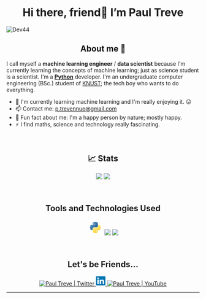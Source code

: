 <h1 align="center"> Hi there, friend👋 I’m Paul Treve</h1>

![Dev44](https://user-images.githubusercontent.com/55891238/142205494-b3905db9-c4f7-4c12-b109-b9c34817a356.jpg)

<h2 align="center"> About me 🙂 </h2>

I call myself a **machine learning engineer** / **data scientist** because I'm currently learning the concepts of machine learning; just as science student is a scientist. I'm a [**Python**](python.org) developer.
I'm an undergraduate computer engineering (BSc.) student of [KNUST](https://knust.edu.gh/); the tech boy who wants to do everything.
- 🌱 I'm currently learning machine learning and I'm really enjoying it. 😜
- 📫 Contact me: p.trevennue@gmail.com
- 👀 Fun fact about me: I'm a happy person by nature; mostly happy. 
- ⚡ I find maths, science and technology really fascinating.

<!--- ![44](https://user-images.githubusercontent.com/55891238/141702415-39036067-23fb-40d2-9895-57f97053bae1.jpg) --->


<br>

<h2 align="center"> 📈 Stats</h2>
<p align="center">
<img width="47%"
   src="https://github-readme-stats.vercel.app/api?username=trevenue44&show_icons=true&theme=tokyonight" 
/>
  <img width="47%" src="https://github-readme-streak-stats.herokuapp.com/?user=trevenue44&theme=tokyonight" />

</p>
<br>


<h2 align="center"> Tools and Technologies Used </h2>


<p align="center">
  <code><img width="8%" src="https://raw.githubusercontent.com/github/explore/80688e429a7d4ef2fca1e82350fe8e3517d3494d/topics/python/python.png"></code>
  <code><img width="8%" src="https://user-images.githubusercontent.com/55891238/142151589-4a292c7c-d71b-437f-8fa5-204ef9c5b5a4.png"></code>
  <code><img width="8%" src="https://user-images.githubusercontent.com/55891238/142157620-80cbbfd2-1d87-4ecc-b783-eef21b14a155.png"></code>
</p>
<br>

<!-- 
![sklearn](https://user-images.githubusercontent.com/55891238/142151589-4a292c7c-d71b-437f-8fa5-204ef9c5b5a4.png) 
![PngItem_2413971](https://user-images.githubusercontent.com/55891238/142157620-80cbbfd2-1d87-4ecc-b783-eef21b14a155.png)
-->


<h2 align="center">Let's be Friends...</h2>

<p align="center">
<a href="https://twitter.com/trevenue44/">
  <img alt="Paul Treve | Twitter" width="5%" src="https://raw.githubusercontent.com/peterthehan/peterthehan/master/assets/twitter.svg"/>
</a>
<a href="https://www.linkedin.com/in/paul-treve-b5742a193/">
  <img alt="Paul Treve LinkedIn" width="5%" src="https://github.com/devicons/devicon/blob/master/icons/linkedin/linkedin-original.svg" />
</a>
  <a href="https://youtube.com/c/trevenue44">
  <img alt="Paul Treve | YouTube" width="5%" src="https://raw.githubusercontent.com/peterthehan/peterthehan/master/assets/youtube.svg" />
</a>
<br>
</p>

<hr>


<!---

<img width="48%"  height="50%" src="https://github-readme-stats.vercel.app/api/top-langs/?username=trevenue44&layout=compact" />

![Paul Treve's github stats](https://github-readme-stats.vercel.app/api?username=trevenue44)

[LinkedIn](https://gh.linkedin.com/in/paul-treve-b5742a193) | [Twitter](https://www.twitter.com/trevennue) | [Math plus Tech (YouTube)](https://www.youtube.com/channel/UC-dACUufbrNAdhkiEIOVDcg) | [Math plus Tech (Medium)](https://mathplustech.medium.com/) | [Instagram](https://www.instagram.com/trevennue/)




Yes, I'm a computer engineer, a tech enthusiast and a general lover of math, science and technology. I'm a happy person by nature. I find most things facinating and I, most certainly, do not believe that anything is too difficult to do.
- 👀 It's a great feeling when I'm able to understand the 'why' behind things. I love to learn and acquire new skills in any field I find interesting. I’m interested in knowing how and, most importantly, why things happen. And yes, I love to code! 
- 🌱 I’m currently an undergraduate student reading BSc. Computer Engineering. Python! Machine learning is a field I'm starting to explore.

- 💞️ I’m looking to collaborate on ...
- 📫 How to reach me ...
--->
<!---
trevennue/trevennue is a ✨ special ✨ repository because its `README.md` (this file) appears on your GitHub profile.
You can click the Preview link to take a look at your changes.
--->
